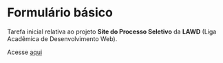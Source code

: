 <h1>Formulário básico</h1>
<p>Tarefa inicial relativa ao projeto <strong>Site do Processo Seletivo</strong> da <strong>LAWD</strong> (Liga Acadêmica de Desenvolvimento Web).</p>
Acesse <a href="https://alvarolspeixoto.github.io/formulario-basico-site-ps/" target="_blank">aqui</a>
